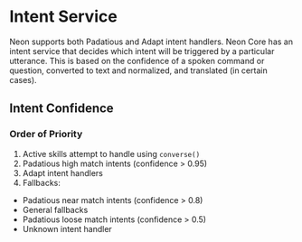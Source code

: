 # Intent Service

Neon supports both Padatious and Adapt intent handlers. Neon Core has an intent service that decides which intent will be triggered by a particular utterance. This is based on the confidence of a spoken command or question, converted to text and normalized, and translated (in certain cases).

## Intent Confidence

### Order of Priority

1. Active skills attempt to handle using `converse()`
2. Padatious high match intents (confidence > 0.95)
3. Adapt intent handlers
4. Fallbacks:

- Padatious near match intents (confidence > 0.8)
- General fallbacks
- Padatious loose match intents (confidence > 0.5)
- Unknown intent handler
